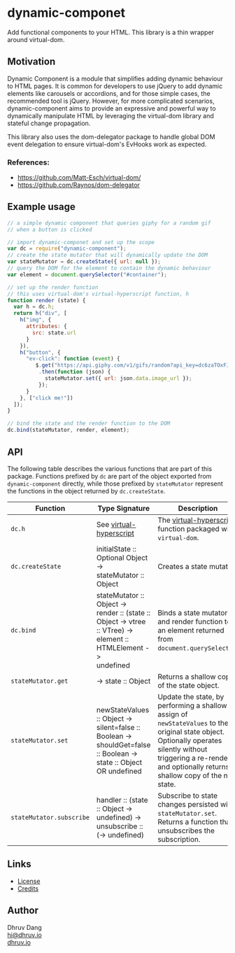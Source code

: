 # dynamic-componet

Add functional components to your HTML. This library is a thin wrapper around virtual-dom. 


## Motivation

Dynamic Component is a module that simplifies adding dynamic behaviour to HTML pages. It is common for developers to use jQuery to add dynamic elements like carousels or accordions, and for those simple cases, the recommended tool is jQuery. However, for more complicated scenarios, dynamic-component aims to provide an expressive and powerful way to dynamically manipulate HTML by leveraging the virtual-dom library and stateful change propagation.

This library also uses the dom-delegator package to handle global DOM event delegation to ensure virtual-dom's EvHooks work as expected.


### References:

- https://github.com/Matt-Esch/virtual-dom/
- https://github.com/Raynos/dom-delegator


## Example usage

```javascript
// a simple dynamic component that queries giphy for a random gif
// when a button is clicked

// import dynamic-componet and set up the scope
var dc = require("dynamic-component");
// create the state mutator that will dynamically update the DOM
var stateMutator = dc.createState({ url: null });
// query the DOM for the element to contain the dynamic behaviour
var element = document.querySelector("#container");

// set up the render function
// this uses virtual-dom's virtual-hyperscript function, h
function render (state) {
  var h = dc.h;
  return h("div", [
    h("img", {
      attributes: {
        src: state.url
      }
    }),
    h("button", {
      "ev-click": function (event) {
         $.get("https://api.giphy.com/v1/gifs/random?api_key=dc6zaTOxFJmzC&tag=cats")
          .then(function (json) {
            stateMutator.set({ url: json.data.image_url });
          });
      }
    }, ["click me!"])
  ]);
}

// bind the state and the render function to the DOM
dc.bind(stateMutator, render, element);
```


## API

The following table describes the various functions that are part of this package. Functions prefixed by `dc` are part of the object exported from `dynamic-component` directly, while those prefixed by `stateMutator` represent the functions in the object returned by `dc.createState`.

| Function | Type Signature | Description |
|---|---|---|
| `dc.h` | See [virtual-hyperscript](https://github.com/Matt-Esch/virtual-dom/tree/master/virtual-hyperscript) | The [virtual-hyperscript](https://github.com/Matt-Esch/virtual-dom/tree/master/virtual-hyperscript) function packaged with `virtual-dom`. |
| `dc.createState` | initialState :: Optional Object -><br>stateMutator :: Object | Creates a state mutator. |
| `dc.bind` | stateMutator :: Object -><br>render :: (state :: Object -> vtree :: VTree) -><br>element :: HTMLElement -><br>undefined | Binds a state mutator and render function to an element returned from `document.querySelector`. |
| `stateMutator.get` | -> state :: Object | Returns a shallow copy of the state object. |
| `stateMutator.set` | newStateValues :: Object -><br>silent=false :: Boolean -><br>shouldGet=false :: Boolean -><br>state :: Object OR undefined | Update the state, by performing a shallow assign of `newStateValues` to the original state object. Optionally operates silently without triggering a re-render, and optionally returns a shallow copy of the new state. |
| `stateMutator.subscribe` | handler :: (state :: Object -> undefined) -><br>unsubscribe :: (-> undefined) | Subscribe to state changes persisted with `stateMutator.set`. Returns a function that unsubscribes the subscription. |


## Links

- [License](LICENSE.txt)
- [Credits](CREDITS.md)


## Author

Dhruv Dang  
[hi@dhruv.io](mailto:hi@dhruv.io)  
[dhruv.io](https://dhruv.io)
